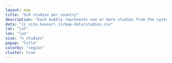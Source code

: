 ```yaml
---
layout: map
title: "SLR studies per country"
description: "Each bubble represents one or more studies from the systematic review. Size = number of studies, color = UN region."
data: "{{ site.baseurl }}/map-data/studies.csv"
lat: "lat"
lon: "lon"
size: "n_studies"
popup: "title"
colorby: "region"
cluster: true
---
```


